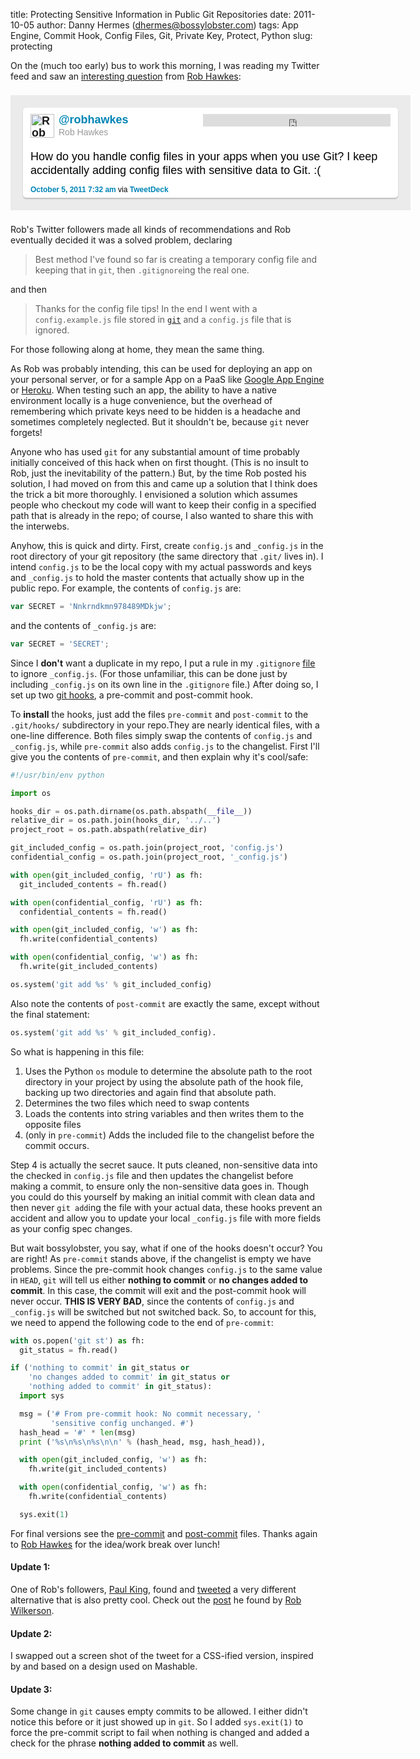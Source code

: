 title: Protecting Sensitive Information in Public Git Repositories
date: 2011-10-05
author: Danny Hermes (dhermes@bossylobster.com)
tags: App Engine, Commit Hook, Config Files, Git, Private Key, Protect, Python
slug: protecting

On the (much too early) bus to work this morning, I was reading my
Twitter feed and saw an
[interesting question](https://twitter.com/#!/robhawkes/status/121593545202216960)
from [Rob Hawkes](https://twitter.com/#!/robhawkes):

<style type="text/css">
  a.anchor-twitter, a:visited.anchor-twitter {
    font-weight: bolder;
    font-style: normal;
    text-decoration: none;
    outline: none;
  }

  iframe {
    width: 300px;
    height: 20px;
  }

  .bump-left {
    margin-left: 1em;
  }

  #post-container {
    font: 14px/1.231 helvetica,arial,clean,sans-serif;
    display: inline-block;
    position: relative;
    width: 640px;
    text-align: left;
  }

  #container-bg {
    background: url(/images/twitter-bg.png) no-repeat #EBEBEB;
    padding: 20px;
    margin: 8px 0;
  }

  #post-bg {
    background: #fff;
    color: #000;
    padding: 10px 12px 2px 12px;
    margin: 0;
    min-height: 60px;
    font-size: 18px;
    line-height: 22px;
    -moz-border-radius: 5px;
    -webkit-border-radius:5px;
    -moz-box-shadow:0 2px 2px rgba(0,0,0,0.2);
    -webkit-box-shadow:0 2px 2px rgba(0,0,0,0.2);
    box-shadow:0 2px 2px rgba(0,0,0,0.2);
  }

  #top-span {
    width: 100%;
    margin-bottom: 12px;
    padding-top: 8px;
    height: 40px;
  }

  #follow-span {
    float: right;
    width: 300px;
    font-size: 12px;
    text-align: right;
  }

  #name-span {
    line-height: 19px;
  }

  #id-img {
    float: left;
    margin: 0px 7px 0px 0px;
    width: 38px;
    height: 38px;
    padding: 0;
    border: none;
  }
</style>

<center>
  <div id="post-container">
    <div id="container-bg">
      <div id="post-bg">
        <span id="top-span">
          <span id="follow-span">
            <iframe allowtransparency="true" frameborder="0" scrolling="no" src="http://platform.twitter.com/widgets/follow_button.html#_=1319487235961&amp;align=right&amp;button=blue&amp;id=twitter_tweet_button_2&amp;lang=en&amp;link_color=%230084B4&amp;screen_name=robhawkes&amp;show_count=false&amp;show_screen_name=&amp;text_color="></iframe>
          </span>
          <span id="name-span">
            <a class="anchor-twitter" href="http://twitter.com/intent/user?screen_name=robhawkes" title="Rob Hawkes">
              <img alt="Rob Hawkes" id="id-img" src="/images/robhawkes.jpg" />
            </a>
            <strong>
              <a class="anchor-twitter" href="http://twitter.com/intent/user?screen_name=robhawkes" style="color: #0084b4;" title="Rob Hawkes">@robhawkes</a>
            </strong>
            <span style="color: #999999; font-size: 14px;"><br />Rob Hawkes</span>
          </span>
        </span>
        <br />
        <div style="margin: 1em 0em .5em 0em;">How do you handle config files in your apps when you use Git? I keep accidentally adding config files with sensitive data to Git. :(
        </div>
        <div style="font-size: 12px;">
          <a class="anchor-twitter" href="https://twitter.com/#!/robhawkes/status/121593545202216960" style="color: #0084b4;" target="_blank" title="tweeted on October 5, 2011 7:32 am">October 5, 2011 7:32 am</a>
          via
          <a class="anchor-twitter" href="http://www.tweetdeck.com/" rel="nofollow" style="color: #0084b4;" target="blank">TweetDeck</a>
        </div>
      </div>
    </div>
  </div>
</center>

Rob's Twitter followers made all kinds of recommendations and Rob
eventually decided it was a solved problem, declaring

> Best method I've found so far is creating a temporary config file and
> keeping that in `git`, then `.gitignore`ing the real one.

and then

> Thanks for the config file tips! In the end I went with a `config.example.js`
> file stored in [`git`](http://git-scm.com/) and a `config.js` file that is
> ignored.

For those following along at home, they mean the same thing.

As Rob was probably intending, this can be used for deploying an app on
your personal server, or for a sample App on a PaaS like
[Google App Engine](http://code.google.com/appengine/) or
[Heroku](http://www.heroku.com/). When testing such an app, the ability
to have a native environment locally is a huge convenience, but the
overhead of remembering which private keys need to be hidden is a
headache and sometimes completely neglected. But it shouldn't be,
because `git` never forgets!

Anyone who has used `git` for any substantial amount of time probably
initially conceived of this hack when on first thought. (This is no
insult to Rob, just the inevitability of the pattern.) But, by the time
Rob posted his solution, I had moved on from this and came up a solution
that I think does the trick a bit more thoroughly. I envisioned a
solution which assumes people who checkout my code will want to keep
their config in a specified path that is already in the repo; of course,
I also wanted to share this with the interwebs.

Anyhow, this is quick and dirty. First, create `config.js` and `_config.js`
in the root directory of your git repository (the same directory that `.git/`
lives in). I intend `config.js` to be the local copy with my actual passwords
and keys and `_config.js` to hold the master contents that actually show up in
the public repo. For example, the contents of `config.js` are:

```javascript
var SECRET = 'Nnkrndkmn978489MDkjw';
```

and the contents of `_config.js`
are:

```javascript
var SECRET = 'SECRET';
```

Since I **don't** want a duplicate in my repo, I put a rule in my `.gitignore`
[file](http://progit.org/book/ch2-2.html#ignoring_files) to ignore `_config.js`.
(For those unfamiliar, this can be done just by including `_config.js` on its
own line in the `.gitignore` file.) After doing so, I set up two
[git hooks](http://progit.org/book/ch7-3.html), a pre-commit and post-commit
hook.

To **install** the hooks, just add the files `pre-commit` and `post-commit`
to the `.git/hooks/` subdirectory in your repo.They are nearly identical files,
with a one-line difference. Both files simply swap the contents of `config.js`
and `_config.js`, while `pre-commit` also adds `config.js` to the changelist.
First I'll give you the contents of `pre-commit`, and then explain why it's
cool/safe:

```python
#!/usr/bin/env python

import os

hooks_dir = os.path.dirname(os.path.abspath(__file__))
relative_dir = os.path.join(hooks_dir, '../..')
project_root = os.path.abspath(relative_dir)

git_included_config = os.path.join(project_root, 'config.js')
confidential_config = os.path.join(project_root, '_config.js')

with open(git_included_config, 'rU') as fh:
  git_included_contents = fh.read()

with open(confidential_config, 'rU') as fh:
  confidential_contents = fh.read()

with open(git_included_config, 'w') as fh:
  fh.write(confidential_contents)

with open(confidential_config, 'w') as fh:
  fh.write(git_included_contents)

os.system('git add %s' % git_included_config)
```

Also note the contents of `post-commit` are exactly the same, except without
the final statement:

```python
os.system('git add %s' % git_included_config).
```

So what is happening in this file:

1.  Uses the Python `os` module to determine the absolute path to the root
    directory in your project by using the absolute path of the hook file,
    backing up two directories and again find that absolute path.
1.  Determines the two files which need to swap contents
1.  Loads the contents into string variables and then writes them to the
    opposite files
1.  (only in `pre-commit`) Adds the included file to the changelist before
    the commit occurs.

Step 4 is actually the secret sauce. It puts cleaned, non-sensitive data
into the checked in `config.js` file and then updates the changelist before
making a commit, to ensure only the non-sensitive data goes in. Though you
could do this yourself by making an initial commit with clean data and then
never `git add`ing the file with your actual data, these hooks prevent an
accident and allow you to update your local `_config.js` file with more
fields as your config spec changes.

But wait bossylobster, you say, what if one of the hooks doesn't occur?
You are right! As `pre-commit` stands above, if the changelist is empty we
have problems. Since the pre-commit hook changes `config.js` to the same
value in `HEAD`, `git` will tell us either **nothing to commit** or
**no changes added to commit**. In this case, the commit will exit and the
post-commit hook will never occur. **THIS IS VERY BAD**, since the contents of
`config.js` and `_config.js` will be switched but not switched back. So, to
account for this, we need to append the following code to the end of
`pre-commit`:

```python
with os.popen('git st') as fh:
  git_status = fh.read()

if ('nothing to commit' in git_status or
    'no changes added to commit' in git_status or
    'nothing added to commit' in git_status):
  import sys

  msg = ('# From pre-commit hook: No commit necessary, '
         'sensitive config unchanged. #')
  hash_head = '#' * len(msg)
  print ('%s\n%s\n%s\n\n' % (hash_head, msg, hash_head)),

  with open(git_included_config, 'w') as fh:
    fh.write(git_included_contents)

  with open(confidential_config, 'w') as fh:
    fh.write(confidential_contents)

  sys.exit(1)
```

For final versions see the
[pre-commit](https://gist.github.com/dhermes/21b152c25a321b554b61) and
[post-commit](https://gist.github.com/dhermes/877ed7c9838d6fc5bb08)
files. Thanks again to [Rob Hawkes](https://twitter.com/#!/robhawkes)
for the idea/work break over lunch!

#### Update 1:

One of Rob's followers, [Paul King](https://twitter.com/#!/nrocy), found and
[tweeted](https://twitter.com/#!/nrocy/status/124468167086051328) a very
different alternative that is also pretty cool. Check out the
[post](http://archive.robwilkerson.org/2010/03/02/git-tip-ignore-changes-to-tracked-files/)
he found by [Rob Wilkerson](https://twitter.com/#!/robwilkerson).

#### Update 2:

I swapped out a screen shot of the tweet for a CSS-ified
version, inspired by and based on a design used on Mashable.

#### Update 3:

Some change in `git` causes empty commits to be allowed. I either didn't
notice this before or it just showed up in `git`. So I added `sys.exit(1)`
to force the pre-commit script to fail when nothing is changed and added
a check for the phrase **nothing added to commit** as well.
